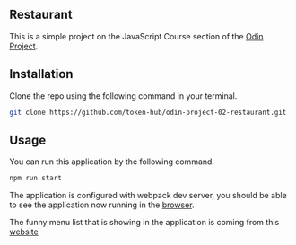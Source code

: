 ## Restaurant

This is a simple project on the JavaScript Course section of the [Odin Project](https://www.theodinproject.com/lessons/node-path-javascript-restaurant-page#project-solution).

## Installation

Clone the repo using the following command in your terminal.

```bash
git clone https://github.com/token-hub/odin-project-02-restaurant.git
```

## Usage

You can run this application by the following command.

```bash
npm run start
```

The application is configured with webpack dev server, you should be able to see the application now running in the [browser](http://localhost:8080/).

The funny menu list that is showing in the application is coming from this [website](https://www.thefilipinorambler.com/2011/01/naughty-pinoy-food-names.html)
